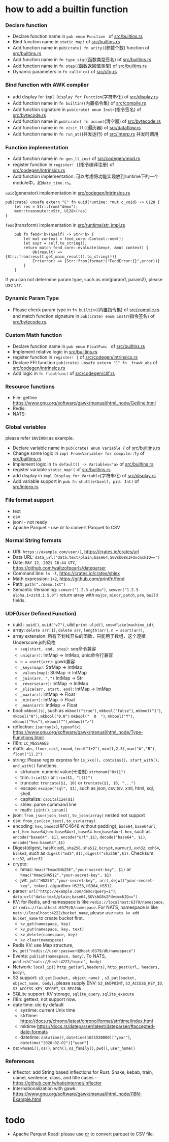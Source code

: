 # how to add a builtin function

### Declare function

* Declare function name in `pub enum Function ` of [src/builtins.rs](../src/builtins.rs)
* Bind function name in `static_map!` of [src/builtins.rs](../src/builtins.rs)
* Add function name in `pub(crate) fn arity(`(参数个数) function of [src/builtins.rs](../src/builtins.rs)
* Add function name in `fn type_sig(`(函数类型签名) of [src/builtins.rs](../src/builtins.rs)
* Add function name in `fn step(`(函数返回值类型) of [src/builtins.rs](../src/builtins.rs)
* Dynamic parameters in `fn call<'c>(` of [src/cfg.rs](../src/cfg.rs)

### Bind function with AWK compiler

* add display for `impl Display for Function`(字符串化) of [src/display.rs](../src/display.rs)
* Add function name in `fn builtin(`(内置指令集) of [src/compile.rs](../src/compile.rs)
* Add function signature in `pub(crate) enum Instr`(指令签名) of [src/bytecode.rs](../src/bytecode.rs)
* Add function name in `pub(crate) fn accum(`(清空器) of [src/bytecode.rs](../src/bytecode.rs)
* Add function name in `fn visit_ll(`(遍历器) of [src/dataflow.rs](../src/dataflow.rs)
* Add function name in `fn run_at(`(并发运行) of [src/interp.rs](../src/interp.rs) 并发时调用

### Function implementation

* Add function name in `fn gen_ll_inst` of [src/codegen/mod.rs](../src/codegen/mod.rs)
* register function in `register! {`(指令编译注册) of [src/codegen/intrinsics.rs](../src/codegen/intrinsics.rs)
* Add function implementation: 可以考虑将功能实现放到runtime下的一个module中，如`date_time.rs`。

`uuid`(generator) implementation in [src/codegen/intrinsics.rs](../src/codegen/intrinsics.rs)

```
pub(crate) unsafe extern "C" fn uuid(runtime: *mut c_void) -> U128 {
    let res = Str::from("demo");
    mem::transmute::<Str, U128>(res)
}
```

`fend`(transform) implementation in [src/runtime/str_impl.rs](../src/runtime/str_impl.rs)

```
    pub fn fend<'b>(&self) -> Str<'b> {
        let mut context = fend_core::Context::new();
        let expr = self.to_string();
        return match fend_core::evaluate(&expr, &mut context) {
            Ok(result) => {Str::from(result.get_main_result().to_string())}
            Err(error) => {Str::from(format!("FendError:{}",error))}
        }
    }
```

If you can not determine param type, such as min(param1, param2), please use `Str`.

### Dynamic Param Type

* Please check param type in `fn builtin(`(内置指令集) of [src/compile.rs](../src/compile.rs)  and match function
  signature in `pub(crate) enum Instr`(指令签名) of [src/bytecode.rs](../src/bytecode.rs).

### Custom Math function

* Declare function name in `pub enum FloatFunc ` of [src/builtins.rs](../src/builtins.rs)
* Implement relative logic in [src/builtins.rs](../src/builtins.rs)
* register function in `register! {` of [src/codegen/intrinsics.rs](../src/codegen/intrinsics.rs)
* Declare FFI function `pub(crate) unsafe extern "C" fn _frawk_abs`
  of [src/codegen/intrinsics.rs](../src/codegen/intrinsics.rs)
* Add logic in `fn floatfunc(` of [src/codegen/clif.rs](../src/codegen/clif.rs)

### Resource functions

* File: getline https://www.gnu.org/software/gawk/manual/html_node/Getline.html
* Redis:
* NATS:

### Global variables

please refer `ENVIRON` as example.

* Declare variable name in `pub(crate) enum Variable {` of [src/builtins.rs](../src/builtins.rs)
* Change some logic in `impl From<Variable> for compile::Ty` of [src/builtins.rs](../src/builtins.rs)
* Implement logic in `fn default() -> Variables<'a>` of [src/builtins.rs](../src/builtins.rs)
* register variable `static_map!(` of [src/builtins.rs](../src/builtins.rs)
* add display in `impl Display for Variable`(字符串化) of [src/display.rs](../src/display.rs)
* Add variable support in `pub fn shuttle(&self, pid: Int)` of [src/interp.rs](../src/interp.rs)

### File format support

* text
* csv
* jsonl - not ready
* Apache Parquet - use dr to convert Parquet to CSV

### Normal String formats

* URI: `https://example.com/user/1`, https://crates.io/crates/url
* Data URL: `data_url("data:text/plain;base64,SGVsbG8sIFdvcmxkIQ==")`
* Date: `MAY 12, 2021 16:44 UTC`, https://github.com/waltzofpearls/dateparser
* Command line: `ls -l`, https://crates.io/crates/shlex
* Math expression: `1+2`, https://github.com/printfn/fend
* Path: `path("./demo.txt")`
* Semantic Versioning: `semver("1.2.3-alpha")`, `semver("1.2.3-alpha.1+zstd.1.5.0")` return array with `major`, `minor`, `patch`, `pre`, `build` fields.

### UDF(User Defined Function)

* uuid : `uuid()`, `uuid("v7")`, ulid `print ulid()`, `snowflake(machine_id)`,
* array: `delete arr[1]`, `delete arr`, `length(arr)`, `n = asort(arr)`,
* array extension: 所有下划线开头的函数，只能用于数组，这个遵循Underscore.js的风格
    - `seq(start, end, step)`: seq命令兼容
    - `uniq(arr)`: IntMap<Str> -> IntMap<Str>, uniq命令行兼容
    - `n = asort(arr)`: gawk兼容
    - `_keys(map)`:  StrMap -> IntMap
    - `_values(map)`: StrMap -> IntMap
    - `_join(arr, ",")` IntMap -> Str
    - `_reverse(arr)`: IntMap -> IntMap
    - `_slice(arr, start, end)`: IntMap -> IntMap
    - `_max(arr)`: IntMap -> Float
    - `_min(arr)`: IntMap -> Float
    - `_mean(arr)`: IntMap -> Float
* bool: `mkbool(s)`, such as `mkbool("true")`, `mkbool("false")`, `mkbool("1")`, `mkbool("0")`, `mkbool("0.0")` `mkbool("  0  ")`, `mkbool("Y")`, `mkbool("Yes")`, `mkbool("")`,`mkbool("✓")`
* reflection: `isarray(x)`, `typeof(x)` https://www.gnu.org/software/gawk/manual/html_node/Type-Functions.html
* i18n: `LC_MESSAGES`
* math: `abs`, `floor`, `ceil`, `round`, `fend("1+2")`, `min(1,2,3)`, `max("A","B")`, `float("11.2")`
* string:  Please regex express for `is_xxx()`、`contains()`、`start_with()`、`end_with()` functions.
    - strtonum: numeric value(十进制) `strtonum("0x11")`
    - trim: `trim($1)` or `trim($1, "[]()")`
    - truncate: `truncate($1, 10)` or `truncate($1, 10, "...")`
    - escape: `escape("sql", $1)`, such as json, csv,tsv, xml, html, sql, shell.
    - capitalize: `capitalize($1)`
    - shlex: parse command line
    - math: `isint()`, `isnum()`
* json: `from_json(json_text)`, `to_json(array)` nested not support
* csv: `from_csv(csv_text)`, `to_csv(array)`
* encoding: `hex`, `base32`(RFC4648 without padding), `base64`, `base64url`, `url`, `hex-base64`,`hex-base64url`, `base64-hex`,`base64url-hex`, such
  as `encode("base64", $1)`, `encode("url",$1)`, `decode("base64", $1)`, `encode("hex-base64",$1)`
* Digest(digest, hash): `md5`, `sha256`, `sha512`, `bcrypt`, `murmur3`, `xxh32`, `xxh64`, `blake3`, such as `digest("md5",$1)`, `digest("sha256",$1)`. Checksum: `crc32`, `adler32`
* crypto: 
    - hmac: `hmac("HmacSHA256","your-secret-key", $1)` or `hmac("HmacSHA512","your-secret-key", $1)`
    - jwt: `jwt("HS256","your-secret-key", arr)`, `dejwt("your-secret-key", token)`. algorithm: `HS256`, `HS384`, `HS512`. 
* parser: `url("http://example.com/demo?query=1")`, `data_url("data:text/plain;base64,SGVsbG8sIFdvcmxkIQ==")`
* KV: for Redis, and namespace is like `redis://localhost:6379/namespace`, or `redis://localhost:6379/0/namespace`. For
  NATS, namespace is like `nats://localhost:4222/bucket_name`, please use `nats kv add bucket_name` to create bucket first.
    - `kv_get(namespace, key)`
    - `kv_put(namespace, key, text)`
    - `kv_delete(namespace, key)`
    - `kv_clear(namespace)`
* Redis KV: use Map structure, `kv_get("redis://user:password@host:6379/db/namespace")`
* Events: `publish(namespace, body)`. To NATS, `publish("nats://host:4222/topic", body)`
* Network: `local_ip()`  `http_get(url,headers)`, `http_post(url, headers, body)`,
* S3 support: `s3_get(bucket, object_name) `, `s3_put(bucket, object_name, body)`, please supply
  ENV: `S3_ENDPOINT`, `S3_ACCESS_KEY_ID`, `S3_ACCESS_KEY_SECRET`, `S3_REGION`
* SQLite support: KV storage, `sqlite_query`, `sqlite_execute`
* i18n: gettext, not support now.
* date time: utc by default
    - systime: current Unix time
    - strftime: https://docs.rs/chrono/latest/chrono/format/strftime/index.html
    - mktime https://docs.rs/dateparser/latest/dateparser/#accepted-date-formats
    - datetime: `datatime()`, `datetime(1621530000)["year"]`, `datetime("2020-02-02")["year"]`
* os: `whoami()`, `os()`, `arch()`, `os_family()`, `pwd()`, `user_home()`

### References

* inflector: add String based inflections for Rust. Snake, kebab, train, camel, sentence, class, and title
  cases - https://github.com/whatisinternet/inflector
* Internationalization with gawk: https://www.gnu.org/software/gawk/manual/html_node/I18N-Example.html

# todo

* Apache Parquet Read: please use [dr](https://crates.io/crates/dr) to convert parquet to CSV file.
